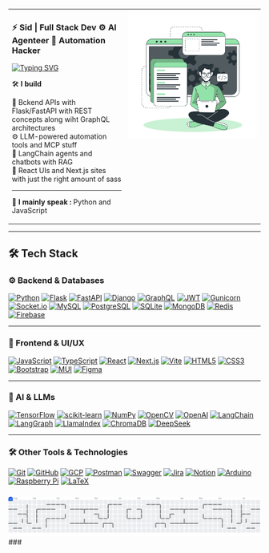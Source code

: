 


<table>
<tr>
<td valign="top">

### ⚡ Sid | Full Stack Dev ⚙️ AI Agenteer 🧠 Automation Hacker

[![Typing SVG](https://readme-typing-svg.demolab.com?font=&pause=200&color=43F700&background=000000&multiline=true&width=435&height=65&lines=Hey%2C+I+am+Sid+;Let's+create+something+Awesome+)](https://git.io/typing-svg)

🛠️ **I build**

🔌 Bckend APIs with Flask/FastAPI with REST concepts along wiht GraphQL architectures
<br>
⚙️ LLM-powered automation tools and MCP stuff
<br>
🧠 LangChain agents and chatbots with RAG 
<br>
🧱 React UIs and Next.js sites with just the right amount of sass

---

📡 **I mainly speak :** Python and JavaScript

</td>
<td valign="top" align="right">
<img src="one.svg" width="100%" align="center" alt="Programming Illustration" />
</td>
</tr>
</table>

---

## 🛠️ Tech Stack

### ⚙️ Backend & Databases
<p align="left">
  <a href="https://www.python.org" target="_blank" rel="noreferrer"><img src="https://img.shields.io/badge/Python-3776AB?style=for-the-badge&logo=python&logoColor=white" alt="Python"></a>
  <a href="https://flask.palletsprojects.com/" target="_blank" rel="noreferrer"><img src="https://img.shields.io/badge/Flask-000000?style=for-the-badge&logo=flask&logoColor=white" alt="Flask"></a>
  <a href="https://fastapi.tiangolo.com/" target="_blank" rel="noreferrer"><img src="https://img.shields.io/badge/FastAPI-009688?style=for-the-badge&logo=fastapi&logoColor=white" alt="FastAPI"></a>
  <a href="https://www.djangoproject.com/" target="_blank" rel="noreferrer"><img src="https://img.shields.io/badge/Django-092E20?style=for-the-badge&logo=django&logoColor=white" alt="Django"></a>
  <a href="https://graphql.org" target="_blank" rel="noreferrer"><img src="https://img.shields.io/badge/GraphQL-E10098?style=for-the-badge&logo=graphql&logoColor=white" alt="GraphQL"></a>
  <a href="https://jwt.io" target="_blank" rel="noreferrer"><img src="https://img.shields.io/badge/JWT-000000?style=for-the-badge&logo=jsonwebtokens&logoColor=white" alt="JWT"></a>
  <a href="https://gunicorn.org" target="_blank" rel="noreferrer"><img src="https://img.shields.io/badge/Gunicorn-499848?style=for-the-badge&logo=gunicorn&logoColor=white" alt="Gunicorn"></a>
  <a href="https://socket.io" target="_blank" rel="noreferrer"><img src="https://img.shields.io/badge/Socket.io-010101?style=for-the-badge&logo=socketdotio&logoColor=white" alt="Socket.io"></a>
  <a href="https://www.mysql.com/" target="_blank" rel="noreferrer"><img src="https://img.shields.io/badge/MySQL-4479A1?style=for-the-badge&logo=mysql&logoColor=white" alt="MySQL"></a>
  <a href="https://www.postgresql.org" target="_blank" rel="noreferrer"><img src="https://img.shields.io/badge/PostgreSQL-4169E1?style=for-the-badge&logo=postgresql&logoColor=white" alt="PostgreSQL"></a>
  <a href="https://www.sqlite.org/" target="_blank" rel="noreferrer"><img src="https://img.shields.io/badge/SQLite-003B57?style=for-the-badge&logo=sqlite&logoColor=white" alt="SQLite"></a>
  <a href="https://www.mongodb.com/" target="_blank" rel="noreferrer"><img src="https://img.shields.io/badge/MongoDB-47A248?style=for-the-badge&logo=mongodb&logoColor=white" alt="MongoDB"></a>
  <a href="https://redis.io" target="_blank" rel="noreferrer"><img src="https://img.shields.io/badge/Redis-DC382D?style=for-the-badge&logo=redis&logoColor=white" alt="Redis"></a>
  <a href="https://firebase.google.com/" target="_blank" rel="noreferrer"><img src="https://img.shields.io/badge/Firebase-FFCA28?style=for-the-badge&logo=firebase&logoColor=black" alt="Firebase"></a>
</p>

***

### 🎨 Frontend & UI/UX
<p align="left">
  <a href="https://developer.mozilla.org/en-US/docs/Web/JavaScript" target="_blank" rel="noreferrer"><img src="https://img.shields.io/badge/JavaScript-F7DF1E?style=for-the-badge&logo=javascript&logoColor=black" alt="JavaScript"></a>
  <a href="https://www.typescriptlang.org/" target="_blank" rel="noreferrer"><img src="https://img.shields.io/badge/TypeScript-3178C6?style=for-the-badge&logo=typescript&logoColor=white" alt="TypeScript"></a>
  <a href="https://reactjs.org/" target="_blank" rel="noreferrer"><img src="https://img.shields.io/badge/React-61DAFB?style=for-the-badge&logo=react&logoColor=black" alt="React"></a>
  <a href="https://nextjs.org/" target="_blank" rel="noreferrer"><img src="https://img.shields.io/badge/Next.js-000000?style=for-the-badge&logo=nextdotjs&logoColor=white" alt="Next.js"></a>
  <a href="https://vitejs.dev" target="_blank" rel="noreferrer"><img src="https://img.shields.io/badge/Vite-646CFF?style=for-the-badge&logo=vite&logoColor=white" alt="Vite"></a>
  <a href="https://developer.mozilla.org/en-US/docs/Web/Guide/HTML/HTML5" target="_blank" rel="noreferrer"><img src="https://img.shields.io/badge/HTML5-E34F26?style=for-the-badge&logo=html5&logoColor=white" alt="HTML5"></a>
  <a href="https://developer.mozilla.org/en-US/docs/Web/CSS" target="_blank" rel="noreferrer"><img src="https://img.shields.io/badge/CSS3-1572B6?style=for-the-badge&logo=css3&logoColor=white" alt="CSS3"></a>
  <a href="https://getbootstrap.com" target="_blank" rel="noreferrer"><img src="https://img.shields.io/badge/Bootstrap-7952B3?style=for-the-badge&logo=bootstrap&logoColor=white" alt="Bootstrap"></a>
  <a href="https://mui.com" target="_blank" rel="noreferrer"><img src="https://img.shields.io/badge/MUI-007FFF?style=for-the-badge&logo=mui&logoColor=white" alt="MUI"></a>
  <a href="https://www.figma.com/" target="_blank" rel="noreferrer"><img src="https://img.shields.io/badge/Figma-F24E1E?style=for-the-badge&logo=figma&logoColor=white" alt="Figma"></a>
</p>

***

### 🧠 AI & LLMs
<p align="left">
  <a href="https://www.tensorflow.org" target="_blank" rel="noreferrer"><img src="https://img.shields.io/badge/TensorFlow-FF6F00?style=for-the-badge&logo=tensorflow&logoColor=white" alt="TensorFlow"></a>
  <a href="https://scikit-learn.org/" target="_blank" rel="noreferrer"><img src="https://img.shields.io/badge/scikit--learn-F7931E?style=for-the-badge&logo=scikit-learn&logoColor=white" alt="scikit-learn"></a>
  <a href="https://numpy.org/" target="_blank" rel="noreferrer"><img src="https://img.shields.io/badge/NumPy-013243?style=for-the-badge&logo=numpy&logoColor=white" alt="NumPy"></a>
  <a href="https://opencv.org/" target="_blank" rel="noreferrer"><img src="https://img.shields.io/badge/OpenCV-5C3EE8?style=for-the-badge&logo=opencv&logoColor=white" alt="OpenCV"></a>
  <a href="https://openai.com/" target="_blank" rel="noreferrer"><img src="https://img.shields.io/badge/OpenAI-412991?style=for-the-badge&logo=openai&logoColor=white" alt="OpenAI"></a>
  <a href="https://python.langchain.com/" target="_blank" rel="noreferrer"><img src="https://img.shields.io/badge/LangChain-4D90FE?style=for-the-badge&logo=data:image/svg+xml;base64,PHN2ZyB2aWV3Qm94PSIwIDAgMjQgMjQiIHhtbG5zPSJodHRwOi8vd3d3LnczLm9yZy8yMDAwL3N2ZyI+PHBhdGggZmlsbD0iI2ZmZiIgZD0iTTEzLjAyMiAxOS4zODdsMy4zMDEtMy4zMDJsMS40MTEgMS40MTNsLTQuNzEyIDQuNzE2bC00LjcxNS00LjcxNmwzLjI5Ny0zLjMwMmw0LjcwOSAzLjI5M3pNMy43ODUgMTQuODVsMS40MTQgMS40MTRsMy4zLTMuM2wxLjQwNS0xLjQwN2wtNC43MTUtNC43MTVsLTQuNzE0IDQuNzE1bDEuNDE0IDEuNDA3bDMuMjk2IDMuM3ptNi41NzMgMGwxLjQwOSAxLjQwN2wxLjQxMS0xLjQxbDEuNDE3LTEuNDExbC0xLjQxNy0xLjQxMWwtMS40MTEgMS40MWwtMi44MjYgMi44MTRaIi8+PC9zdmc+" alt="LangChain"></a>
  <a href="https://github.com/langchain-ai/langgraph" target="_blank" rel="noreferrer"><img src="https://img.shields.io/badge/LangGraph-F05032?style=for-the-badge&logoColor=white" alt="LangGraph"></a>
  <a href="https://www.llamaindex.ai/" target="_blank" rel="noreferrer"><img src="https://img.shields.io/badge/LlamaIndex-4B0082?style=for-the-badge&logoColor=white" alt="LlamaIndex"></a>
  <a href="https://www.trychroma.com/" target="_blank" rel="noreferrer"><img src="https://img.shields.io/badge/ChromaDB-5A48A3?style=for-the-badge&logoColor=white" alt="ChromaDB"></a>
  <a href="https://www.deepseek.com/" target="_blank" rel="noreferrer"><img src="https://img.shields.io/badge/DeepSeek-00B975?style=for-the-badge&logoColor=white" alt="DeepSeek"></a>
</p>

***

### 🛠️ Other Tools & Technologies
<p align="left">
  <a href="https://git-scm.com/" target="_blank" rel="noreferrer"><img src="https://img.shields.io/badge/Git-F05032?style=for-the-badge&logo=git&logoColor=white" alt="Git"></a>
  <a href="https://github.com/" target="_blank" rel="noreferrer"><img src="https://img.shields.io/badge/GitHub-181717?style=for-the-badge&logo=github&logoColor=white" alt="GitHub"></a>
  <a href="https://cloud.google.com" target="_blank" rel="noreferrer"><img src="https://img.shields.io/badge/Google_Cloud-4285F4?style=for-the-badge&logo=google-cloud&logoColor=white" alt="GCP"></a>
  <a href="https://www.postman.com/" target="_blank" rel="noreferrer"><img src="https://img.shields.io/badge/Postman-FF6C37?style=for-the-badge&logo=postman&logoColor=white" alt="Postman"></a>
  <a href="https://swagger.io/" target="_blank" rel="noreferrer"><img src="https://img.shields.io/badge/Swagger-85EA2D?style=for-the-badge&logo=swagger&logoColor=black" alt="Swagger"></a>
  <a href="https://www.atlassian.com/software/jira" target="_blank" rel="noreferrer"><img src="https://img.shields.io/badge/Jira-0052CC?style=for-the-badge&logo=jira&logoColor=white" alt="Jira"></a>
  <a href="https://www.notion.so/" target="_blank" rel="noreferrer"><img src="https://img.shields.io/badge/Notion-000000?style=for-the-badge&logo=notion&logoColor=white" alt="Notion"></a>
  <a href="https://www.arduino.cc/" target="_blank" rel="noreferrer"><img src="https://img.shields.io/badge/Arduino-00979D?style=for-the-badge&logo=arduino&logoColor=white" alt="Arduino"></a>
  <a href="https://www.raspberrypi.org/" target="_blank" rel="noreferrer"><img src="https://img.shields.io/badge/Raspberry_Pi-A22846?style=for-the-badge&logo=raspberry-pi&logoColor=white" alt="Raspberry Pi"></a>
  <a href="https://www.latex-project.org/" target="_blank" rel="noreferrer"><img src="https://img.shields.io/badge/LaTeX-008080?style=for-the-badge&logo=latex&logoColor=white" alt="LaTeX"></a>
</p>

###
<div align="center">

<picture>
  <source media="(prefers-color-scheme: dark)" srcset="https://raw.githubusercontent.com/sid-at-github-code/sid-at-github-code/output/pacman-contribution-graph-dark.svg">
  <source media="(prefers-color-scheme: light)" srcset="https://raw.githubusercontent.com/sid-at-github-code/sid-at-github-code/output/pacman-contribution-graph.svg">
  <img alt="pacman contribution graph" src="https://raw.githubusercontent.com/sid-at-github-code/sid-at-github-code/output/pacman-contribution-graph.svg">
</picture>

</div>
###
